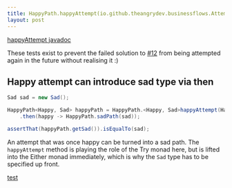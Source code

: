 ```yaml
---
title: HappyPath.happyAttempt(io.github.theangrydev.businessflows.Attempt<Happy>)
layout: post
---
```

[happyAttempt javadoc](https://oss.sonatype.org/service/local/repositories/releases/archive/io/github/theangrydev/business-flows/10.1.2/business-flows-10.1.2-javadoc.jar/!/io/github/theangrydev/businessflows/HappyPath.html#happyAttempt-io.github.theangrydev.businessflows.Attempt-)

These tests exist to prevent the failed solution to <a href="https://github.com/theangrydev/business-flows/issues/12">#12</a>
from being attempted again in the future without realising it :)

## Happy attempt can introduce sad type via then
```java
Sad sad = new Sad();

HappyPath<Happy, Sad> happyPath = HappyPath.<Happy, Sad>happyAttempt(Happy::new)
    .then(happy -> HappyPath.sadPath(sad));

assertThat(happyPath.getSad()).isEqualTo(sad);
```
An attempt that was once happy can be turned into a sad path.
The `happyAttempt` method is playing the role of the Try monad here, but is lifted into the Either monad immediately, which is why the `Sad` type has to be specified up front.

[test](https://oss.sonatype.org/service/local/repositories/releases/archive/io/github/theangrydev/business-flows/10.1.2/business-flows-10.1.2-javadoc.jar/!/io/github/theangrydev/businessflows/HappyPath.html#happyAttempt-io.github.theangrydev.businessflows.Attempt-)
